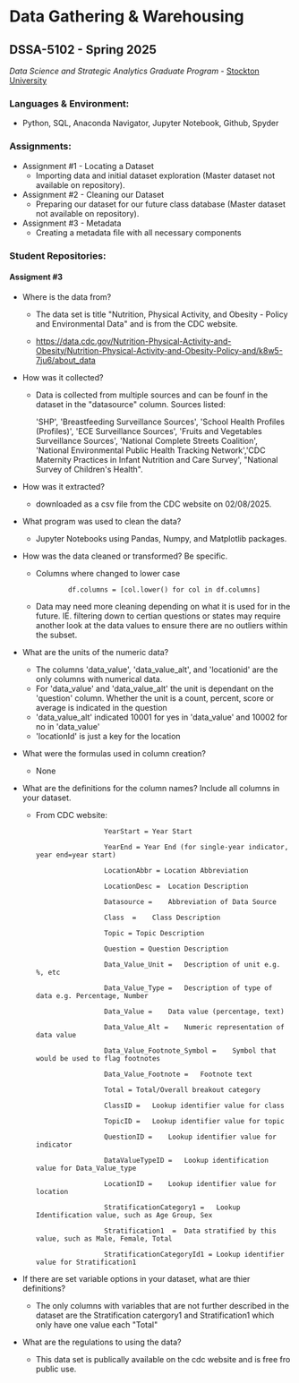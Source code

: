 # Data Gathering & Warehousing 
## DSSA-5102 - Spring 2025
_Data Science and Strategic Analytics Graduate Program_ - [Stockton University](https://www.stockton.edu/)

### Languages & Environment:
- Python, SQL, Anaconda Navigator, Jupyter Notebook, Github, Spyder

### Assignments:
- Assignment #1 - Locating a Dataset
    - Importing data and initial dataset exploration (Master dataset not available on repository). 
- Assignment #2 - Cleaning our Dataset
    - Preparing our dataset for our future class database (Master dataset not available on repository).
- Assignment #3 - Metadata
    - Creating a metadata file with all necessary components

### Student Repositories:

#### Assigment #3
- Where is the data from?
  
  - The data set is title "Nutrition, Physical Activity, and Obesity - Policy and Environmental Data" and is from the CDC website.

  - https://data.cdc.gov/Nutrition-Physical-Activity-and-Obesity/Nutrition-Physical-Activity-and-Obesity-Policy-and/k8w5-7ju6/about_data

- How was it collected?​

  - Data is collected from multiple sources and can be founf in the dataset in the "datasource" column. Sources listed: 
    
     'SHP', 'Breastfeeding Surveillance Sources', 'School Health Profiles (Profiles)', 'ECE Surveillance Sources', 'Fruits and Vegetables Surveillance Sources', 'National Complete Streets Coalition',
     'National Environmental Public Health Tracking Network','CDC Maternity Practices in Infant Nutrition and Care Survey', "National Survey of Children's Health".


- How was it extracted?​

    - downloaded as a csv file from the CDC website on 02/08/2025.
    
- What program was used to clean the data?​
  
    - Jupyter Notebooks using Pandas, Numpy, and Matplotlib packages.
      
- How was the data cleaned or transformed? Be specific.​

    - Columns where changed to lower case
      
                  df.columns = [col.lower() for col in df.columns]

 
    - Data may need more cleaning depending on what it is used for in the future. IE. filtering down to certian questions or states may require another look at the data values to ensure there are no outliers within the subset. 
    


        
- What are the units of the numeric data?​

    - The columns 'data_value', 'data_value_alt', and 'locationid' are the only columns with numerical data.
    - For 'data_value' and 'data_value_alt' the unit is dependant on the 'question' column. Whether the unit is a count, percent, score or average is indicated in the question
    - 'data_value_alt' indicated 10001 for yes in 'data_value' and 10002 for no in 'data_value'
    - 'locationId' is just a key for the location  
      
- What were the formulas used in column creation?​

    - None
      

- What are the definitions for the column names? Include all columns in your dataset.​

     - From CDC website:

                                                                            
                                                   		
                            YearStart =	Year Start  
                            
                            YearEnd	= Year End (for single-year indicator, year end=year start)
                            
                            LocationAbbr = Location Abbreviation	
                            
                            LocationDesc = 	Location Description	
                            
                            Datasource =	Abbreviation of Data Source	
                            
                            Class  =  	Class Description	
                            
                            Topic =	Topic Description	
                            
                            Question = Question Description	
                            
                            Data_Value_Unit =	Description of unit e.g. %, etc	
                            
                            Data_Value_Type =	Description of type of data e.g. Percentage, Number	
                            
                            Data_Value =	Data value (percentage, text)	
                            
                            Data_Value_Alt =	Numeric representation of data value	
                            
                            Data_Value_Footnote_Symbol =	Symbol that would be used to flag footnotes	
                            
                            Data_Value_Footnote =	Footnote text	
                            
                            Total =	Total/Overall breakout category	
                            
                            ClassID =	Lookup identifier value for class	
                            
                            TopicID =	Lookup identifier value for topic	
                            
                            QuestionID =	Lookup identifier value for indicator	
                            
                            DataValueTypeID =	Lookup identification value for Data_Value_type	
                            
                            LocationID =	Lookup identifier value for location	
                            
                            StratificationCategory1 =	Lookup Identification value, such as Age Group, Sex	
                            
                            Stratification1  =	Data stratified by this value, such as Male, Female, Total	
                            
                            StratificationCategoryId1 =	Lookup identifier value for Stratification1	                    
                                
                                
					
				
          

- If there are set variable options in your dataset, what are thier definitions? ​

   - The only columns with variables that are not further described in the dataset are the Stratification catergory1 and Stratification1 which only have one value each "Total" 
          
- What are the regulations to using the data?

  - This data set is publically available on the cdc website and is free fro public use. 
